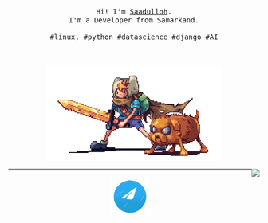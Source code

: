 
<p align="center">
  <br>
  <br>
  <br>
  <samp>Hi! I'm <a href="https://mrsaaddev.vercel.app">Saadulloh</a>.<br> I'm a Developer from Samarkand.<br><br>#linux, #python #datascience #django #AI</samp>
  <br>
  <br>
  <br>
  <br>
  <img src="https://github.com/mrsaadDev/mrsaadDev/blob/main/preview.gif" width="350" />
</p>

<img align="right" src="https://github-readme-stats.vercel.app/api?username=mrsaadDev&show_icons=true&count_private=true&hide=contribs&include_all_commits=true&theme=highcontrast&bg_color=30,e96443,904e95" />

------------
  <p 
  align="center">
    <a
      align="center"
      href="https://t.me/saadulloh_mv" 
      target="_blank">
          <img 
            alt="@mrsaadDev | Telegram" 
            width="80px" 
            src="https://github.com/mrsaadDev/mrsaadDev/blob/main/telegram-10.gif" />
    </a>
</p>
